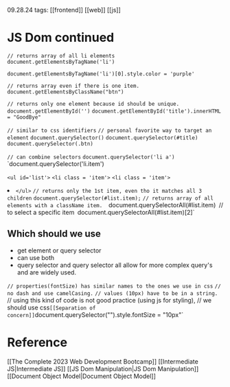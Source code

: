 09.28.24
tags: [[frontend]] [[web]] [[js]]

# JS Dom continued

`// returns array of all li elements`
`document.getElementsByTagName('li')`

`document.getElementsByTagName('li')[0].style.color = 'purple'`

`// returns array even if there is one item.`
`document.getElementsByClassName("btn")`

`// returns only one element because id should be unique.`
`document.getElementById('')`
`document.getElementById('title').innerHTML = "GoodBye"`

`// similar to css identifiers`
`// personal favorite way to target an element`
`document.querySelector()`
`document.querySelector(#title)`
`document.querySelector(.btn)`

`// can combine selectors`
`document.querySelector('li a')`
`document.querySelector('li.item')


`<ul id='list'>`
	`<li class = 'item'>`
	`<li class = 'item'>
	`<li class = 'item'>
`</ul>`
`// returns only the 1st item, even tho it matches all 3 children`
`document.querySelector(#list.item);`
`// returns array of all elements with a className item. 
`document.querySelectorAll(#list.item)`
`// to select a specific item`
`document.querySelectorAll(#list.item)[2]`

## Which should we use
- get element or query selector
- can use both
- query selector and query selector all allow for more complex query's and are widely used.

`// properties(fontSize) has similar names to the ones we use in css`
`// no dash and use camelCasing.`
`// values (10px) have to be in a string.
`// using this kind of code is not good practice (using js for styling),   // we should use css` [[Separation of concern]]
`document.querySelector("").style.fontSize = "10px"`



# Reference

[[The Complete 2023 Web Development Bootcamp]]
[[Intermediate JS|Intermediate JS]]
[[JS Dom Manipulation|JS Dom Manipulation]]
[[Document Object Model|Document Object Model]]